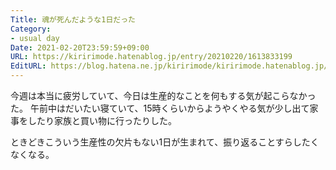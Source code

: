 ```yaml
---
Title: 魂が死んだような1日だった
Category:
- usual day
Date: 2021-02-20T23:59:59+09:00
URL: https://kiririmode.hatenablog.jp/entry/20210220/1613833199
EditURL: https://blog.hatena.ne.jp/kiririmode/kiririmode.hatenablog.jp/atom/entry/26006613694862450
---
```


今週は本当に疲労していて、今日は生産的なことを何もする気が起こらなかった。
午前中はだいたい寝ていて、15時くらいからようやくやる気が少し出て家事をしたり家族と買い物に行ったりした。

ときどきこういう生産性の欠片もない1日が生まれて、振り返ることすらしたくなくなる。

